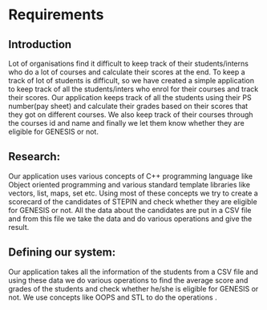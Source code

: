 # Requirements
## Introduction
Lot of organisations find it difficult to keep track of their students/interns who do a lot of courses and calculate their scores at the end. To keep a track of lot of students is difficult, so we have created a simple application to keep track of all the students/inters who enrol for their courses and track their scores. Our application keeps track of all the students using their PS number(pay sheet) and calculate their grades based on their scores that they got on different courses. We also keep track of their courses through the courses id and name and finally we let them know whether they are eligible for GENESIS or not.
## Research:
Our application uses various concepts of C++ programming language like Object oriented programming and various standard template libraries like vectors, list, maps, set etc.
Using most of these concepts we try to create a scorecard of the candidates of STEPIN and check whether they are eligible for GENESIS or not. All the data about the candidates are put in a CSV file and from this file we take the data and do various operations and give the result.
## Defining our system:
Our application takes all the information of the students from a CSV file and using these data we do various operations to find the average score and grades of the students and check whether he/she is eligible for GENESIS or not. We use concepts like OOPS and STL to do the operations .

